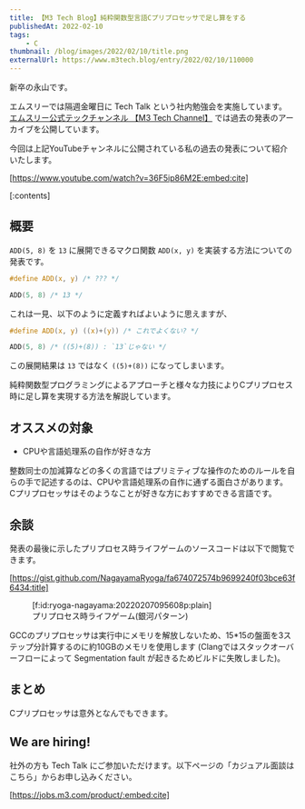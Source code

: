 ```yaml
---
title: 【M3 Tech Blog】純粋関数型言語Cプリプロセッサで足し算をする
publishedAt: 2022-02-10
tags:
    - C
thumbnail: /blog/images/2022/02/10/title.png
externalUrl: https://www.m3tech.blog/entry/2022/02/10/110000
---
```


新卒の永山です。

エムスリーでは隔週金曜日に Tech Talk という社内勉強会を実施しています。
[エムスリー公式テックチャンネル 【M3 Tech Channel】](https://www.youtube.com/channel/UC_DkAOcwgmtQnJLDctci4rQ) では過去の発表のアーカイブを公開しています。

<!-- [https://www.youtube.com/channel/UC_DkAOcwgmtQnJLDctci4rQ:embed:cite] -->

今回は上記YouTubeチャンネルに公開されている私の過去の発表について紹介いたします。

[https://www.youtube.com/watch?v=36F5ip86M2E:embed:cite]

[:contents]

<!-- more -->

## 概要

`ADD(5, 8)` を `13` に展開できるマクロ関数 `ADD(x, y)` を実装する方法についての発表です。

```c
#define ADD(x, y) /* ??? */

ADD(5, 8) /* 13 */
```

これは一見、以下のように定義すればよいように思えますが、

```c
#define ADD(x, y) ((x)+(y)) /* これでよくない? */

ADD(5, 8) /* ((5)+(8)) : `13`じゃない */
```

この展開結果は `13` ではなく `((5)+(8))` になってしまいます。

純粋関数型プログラミングによるアプローチと様々な力技によりCプリプロセス時に足し算を実現する方法を解説しています。

## オススメの対象

- CPUや言語処理系の自作が好きな方

整数同士の加減算などの多くの言語ではプリミティブな操作のためのルールを自らの手で記述するのは、CPUや言語処理系の自作に通ずる面白さがあります。
Cプリプロセッサはそのようなことが好きな方におすすめできる言語です。

## 余談

発表の最後に示したプリプロセス時ライフゲームのソースコードは以下で閲覧できます。

[https://gist.github.com/NagayamaRyoga/fa674072574b9699240f03bce63f6434:title]

<figure class="figure-image figure-image-fotolife" title="プリプロセス時ライフゲーム(銀河パターン)">[f:id:ryoga-nagayama:20220207095608p:plain]<figcaption>プリプロセス時ライフゲーム(銀河パターン)</figcaption></figure>

GCCのプリプロセッサは実行中にメモリを解放しないため、15*15の盤面を3ステップ分計算するのに約10GBのメモリを使用します (Clangではスタックオーバーフローによって Segmentation fault が起きるためビルドに失敗しました)。

## まとめ

Cプリプロセッサは意外となんでもできます。

## We are hiring!

社外の方も Tech Talk にご参加いただけます。以下ページの「カジュアル面談はこちら」からお申し込みください。

[https://jobs.m3.com/product/:embed:cite]

